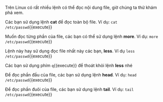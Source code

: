 Trên Linux có rất nhiều lệnh có thể đọc nội dung file, giờ chúng ta thử khám phá xem.


Các bạn sử dụng lệnh **cat** để đọc toàn bộ file. Ví dụ: `cat /etc/passwd`{{execute}}


Muốn đọc từng phần của file, các bạn có thể sử dụng lệnh **more**. Ví dụ: `more /etc/passwd`{{execute}}


Lệnh này hay sử dụng đọc file nhất này các bạn, **less**. Ví dụ `less /etc/passwd`{{execute}}


Các bạn sử dụng phím `q`{{execute}} để thoát khỏi lệnh **less** nhé


Để đọc phần đầu của file, các bạn sử dụng lệnh **head**. Ví dụ: `head /etc/passwd`{{execute}}


Để đọc phần đuôi của file, các bạn sử dụng lệnh **tail**. Ví dụ: `tail /etc/passwd`{{execute}}